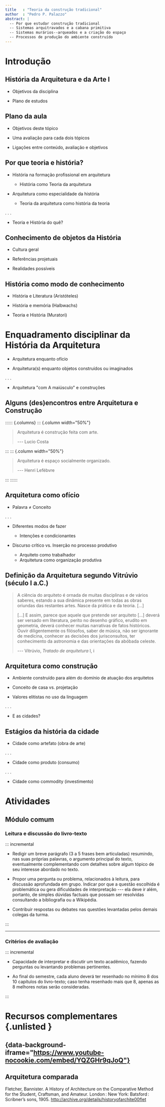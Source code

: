 ```yaml
---
title   : "Teoria da construção tradicional"
author  : "Pedro P. Palazzo"
abstract: |
  -- Por que estudar construção tradicional
  -- Sistemas arquitravados e a cabana primitiva
  -- Sistemas murários--arqueados e a criação do espaço
  -- Processos de produção do ambiente construído
---
```



Introdução
==========

História da Arquitetura e da Arte I
-----------------------------------

- Objetivos da disciplina

- Plano de estudos

Plano da aula
-------------

- Objetivos deste tópico

- Uma avaliação para cada dois tópicos

- Ligações entre conteúdo, avaliação e objetivos

Por que teoria e história?
--------------------------

- História na formação profissional em arquitetura
  - História como Teoria da arquitetura

- Arquitetura como especialidade da história
  - Teoria da arquitetura como história da teoria

. . .

- Teoria e História do quê?

Conhecimento de objetos da História
-----------------------------------

- Cultura geral

- Referências projetuais

- Realidades possíveis

História como modo de conhecimento
----------------------------------

- História e Literatura (Aristóteles)

- História e memória (Halbwachs)

- Teoria e História (Muratori)

Enquadramento disciplinar da História da Arquitetura
====================================================

- Arquitetura enquanto ofício

- Arquitetura(s) enquanto objetos construídos ou imaginados

. . .

- Arquitetura "com A maiúsculo" e construções

Alguns (des)encontros entre Arquitetura e Construção
----------------------------------------------------

:::::: {.columns}
::: {.column width="50%"}

> Arquitetura é construção feita com arte.
>
> <footer>--- Lucio Costa</footer>

:::
::: {.column width="50%"}

> Arquitetura é espaço socialmente organizado.
>
><footer>--- Henri Lefèbvre</footer>

:::
::::::


Arquitetura como ofício
-----------------------

- Palavra ≠ Conceito

. . .

- Diferentes modos de fazer
  - Intenções e condicionantes

- Discurso crítico vs. Inserção no processo produtivo
  - Arquiteto como trabalhador
  - Arquitetura como organização produtiva

Definição da Arquitetura segundo Vitrúvio (século I a.C.)
---------------------------------------------------------

> A ciência do arquiteto é ornada de muitas disciplinas e de vários
> saberes, estando a sua dinâmica presente em todas as obras oriundas
> das restantes artes. Nasce da prática e da teoria. [...]
>
> [...] E assim, parece que aquele que pretende ser arquiteto [...]
> deverá ser versado em literatura, perito no desenho gráfico, erudito
> em geometria, deverá conhecer muitas narrativas de fatos históricos.
> Ouvir diligentemente os filósofos, saber de música, não ser ignorante
> de medicina, conhecer as decisões dos jurisconsultos, ter conhecimento
> da astronomia e das orientações da abóbada celeste.
>
> <footer>
>
> --- Vitrúvio, <cite>Tratado de arquitetura</cite> I, i
>
> </footer>


Arquitetura como construção
---------------------------

- Ambiente construído para além do domínio de atuação dos arquitetos

- Conceito de casa vs. projetação

- Valores elitistas no uso da linguagem

. . .

- E as cidades?

Estágios da história da cidade
------------------------------

- Cidade como artefato (obra de arte)

. . .

- Cidade como produto (consumo)

. . .

- Cidade como commodity (investimento)

Atividades
==========

Módulo comum
------------

### Leitura e discussão do livro-texto ###

::: incremental

- Redigir um breve parágrafo (3 a 5 frases bem articuladas) resumindo,
  nas suas próprias palavras, o argumento principal do texto,
  eventualmente complementando com detalhes sobre algum tópico de seu
  interesse abordado no texto.

- Propor uma pergunta ou problema, relacionados à leitura, para
  discussão aprofundada em grupo. Indicar por que a questão escolhida é
  problemática ou gera dificuldades de interpretação --- ela deve ir
  além, portanto, de simples dúvidas factuais que possam ser resolvidas
  consultando a bibliografia ou a Wikipédia.

- Contribuir respostas ou debates nas questões levantadas pelos demais
  colegas da turma.

:::

------

### Critérios de avaliação  ###

::: incremental

- Capacidade de interpretar e discutir um texto acadêmico, fazendo
  perguntas ou levantando problemas pertinentes.

- Ao final do semestre, cada aluno deverá ter resenhado no mínimo 8 dos
  10 capítulos do livro-texto; caso tenha resenhado mais que 8, apenas
  as 8 melhores notas serão consideradas.

:::

Recursos complementares {.unlisted }
=======================

## {data-background-iframe="https://www.youtube-nocookie.com/embed/YQZGHr9qJoQ"}

Arquitetura comparada
---------------------

Fletcher, Bannister. A History of Architecture on the Comparative Method
for the Student, Craftsman, and Amateur. London : New York: Batsford :
Scribner’s sons, 1905.
<a href="http://archive.org/details/historyofarchite00flet" target="_blank">
  http://archive.org/details/historyofarchite00flet
</a>


